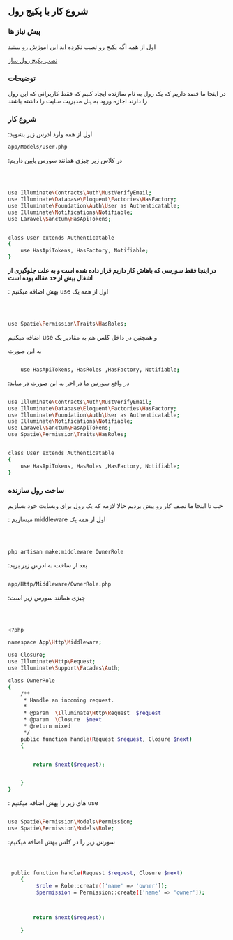 ## شروع کار با پکیج رول

### پیش نیاز ها 

اول از همه اگه پکیج رو نصب نکرده اید این اموزش رو ببینید

[نصب پکیج رول ساز](https://github.com/ahmadreza1383/Laravel/tree/Packages/roles)

### توضیحات 

در اینجا ما قصد داریم که یک رول به نام سازنده ایجاد کنیم که فقط کاربرانی که این رول را دارند اجازه ورود به پنل مدیریت سایت را داشته باشند

### شروع کار 

:اول از همه وارد ادرس زیر بشوید
‍‍‍
```bash 
app/Models/User.php
```


:در کلاس زیر چیزی همانند سورس پایین داریم

‍‍‍
```bash

use Illuminate\Contracts\Auth\MustVerifyEmail;
use Illuminate\Database\Eloquent\Factories\HasFactory;
use Illuminate\Foundation\Auth\User as Authenticatable;
use Illuminate\Notifications\Notifiable;
use Laravel\Sanctum\HasApiTokens;


class User extends Authenticatable
{
    use HasApiTokens, HasFactory, Notifiable;
}

```

__در اینجا فقط سورسی که باهاش کار داریم قرار داده شده است و به علت جلوگیری از اشغال بیش از حد مقاله بوده است__ 




 : بهش اضافه  میکنیم use  اول از همه یک 

‍
```bash 

use Spatie\Permission\Traits\HasRoles;

```


 اضافه میکنیم  use و همچنین در داخل کلس هم به مقادیر یک        

به این صورت 

```bash

    use HasApiTokens, HasRoles ,HasFactory, Notifiable;

```


:در واقع سورس ما در اخر به این صورت در میاید


```bash

use Illuminate\Contracts\Auth\MustVerifyEmail;
use Illuminate\Database\Eloquent\Factories\HasFactory;
use Illuminate\Foundation\Auth\User as Authenticatable;
use Illuminate\Notifications\Notifiable;
use Laravel\Sanctum\HasApiTokens;
use Spatie\Permission\Traits\HasRoles;


class User extends Authenticatable
{
    use HasApiTokens, HasRoles ,HasFactory, Notifiable;
}

```




### ساخت رول سازنده


خب تا اینجا ما نصف کار رو پیش بردیم حالا لازمه که یک رول برای وبسایت خود بسازیم

 : میسازیم  middleware اول از همه یک  

‍‍
```bash

php artisan make:middleware OwnerRole

```

:بعد از ساخت به ادرس زیر برید


```bash

app/Http/Middleware/OwnerRole.php

```

:چیزی همانند سورس زیر است


‍‍‍
```bash 

<?php

namespace App\Http\Middleware;

use Closure;
use Illuminate\Http\Request;
use Illuminate\Support\Facades\Auth;

class OwnerRole
{
    /**
     * Handle an incoming request.
     *
     * @param  \Illuminate\Http\Request  $request
     * @param  \Closure  $next
     * @return mixed
     */
    public function handle(Request $request, Closure $next)
    {


        return $next($request);


    }
}

```


 : های زیر را  بهش اضافه  میکنیم  use   



```bash

use Spatie\Permission\Models\Permission;
use Spatie\Permission\Models\Role;

```


:سورس زیر را در کلس بهش اضافه میکنیم 



```bash



 public function handle(Request $request, Closure $next)
    {
         $role = Role::create(['name' => 'owner']);
         $permission = Permission::create(['name' => 'owner']);
       


        return $next($request);
        
    }
```



































